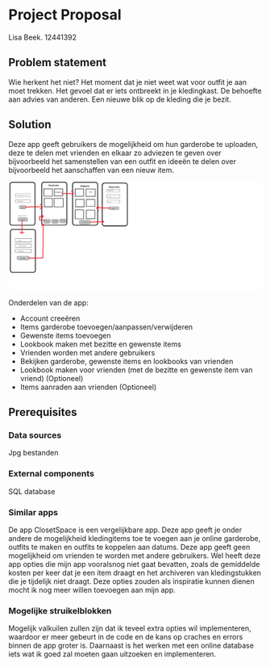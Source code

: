 # Project Proposal 
Lisa Beek. 12441392

## Problem statement
Wie herkent het niet? Het moment dat je niet weet wat voor outfit je aan moet trekken. Het gevoel dat er iets ontbreekt in je kledingkast. 
De behoefte aan advies van anderen. Een nieuwe blik op de kleding die je bezit.  
  
## Solution
Deze app geeft gebruikers de mogelijkheid om  hun garderobe te uploaden, deze te delen met vrienden en elkaar zo adviezen te geven over bijvoorbeeld het samenstellen van een outfit en ideeën te delen over bijvoorbeeld het aanschaffen van een nieuw item.  
  
![img](https://github.com/lisa259/MinorProject/blob/master/doc/project.png)  
  
Onderdelen van de app:  
  - Account creeëren 
  - Items garderobe toevoegen/aanpassen/verwijderen 
  - Gewenste items toevoegen 
  - Lookbook maken met bezitte en gewenste items 
  - Vrienden worden met andere gebruikers 
  - Bekijken garderobe, gewenste items en lookbooks van vrienden 
  - Lookbook maken voor vrienden (met de bezitte en gewenste item van vriend)  (Optioneel) 
  - Items aanraden aan vrienden   (Optioneel) 
   
## Prerequisites
### Data sources
Jpg bestanden  
  
### External components
SQL database

### Similar apps 
De app ClosetSpace is een vergelijkbare app. Deze app geeft je onder andere de mogelijkheid kledingitems toe te voegen aan je online garderobe, outfits te maken en outfits te koppelen aan datums. Deze app geeft geen mogelijkheid om vrienden te worden met andere gebruikers. Wel heeft deze app opties die mijn app vooralsnog niet gaat bevatten, zoals de gemiddelde kosten per keer dat je een item draagt en het archiveren van kledingstukken die je tijdelijk niet draagt. Deze opties zouden als inspiratie kunnen dienen mocht ik nog meer willen toevoegen aan mijn app.

### Mogelijke struikelblokken
Mogelijk valkuilen zullen zijn dat ik teveel extra opties wil implementeren, waardoor er meer gebeurt in de code en de kans op craches en errors binnen de app groter is. Daarnaast is het werken met een online database iets wat ik goed zal moeten gaan uitzoeken en implementeren.
